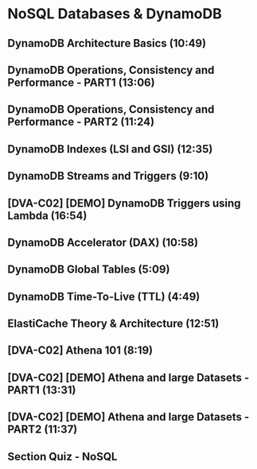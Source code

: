 # NoSQL Databases & DynamoDB

## DynamoDB Architecture Basics (10:49)

## DynamoDB Operations, Consistency and Performance - PART1 (13:06)

## DynamoDB Operations, Consistency and Performance - PART2 (11:24)

## DynamoDB Indexes (LSI and GSI) (12:35)

## DynamoDB Streams and Triggers (9:10)

## [DVA-C02] [DEMO] DynamoDB Triggers using Lambda (16:54)

## DynamoDB Accelerator (DAX) (10:58)

## DynamoDB Global Tables (5:09)

## DynamoDB Time-To-Live (TTL) (4:49)

## ElastiCache Theory & Architecture (12:51)

## [DVA-C02] Athena 101 (8:19)

## [DVA-C02] [DEMO] Athena and large Datasets - PART1 (13:31)

## [DVA-C02] [DEMO] Athena and large Datasets - PART2 (11:37)

## Section Quiz - NoSQL
